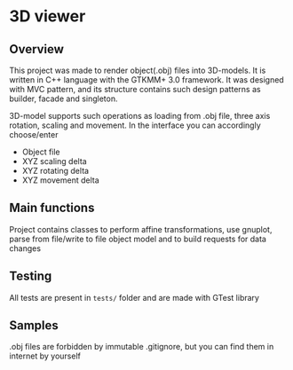 # 3D viewer

## Overview

This project was made to render object(.obj) files into 3D-models. 
It is written in C++ language with the GTKMM+ 3.0 framework. 
It was designed with MVC pattern, and its structure contains such design patterns as builder, facade and singleton. 

3D-model supports such operations as loading from .obj file, three axis rotation, scaling and movement.
In the interface you can accordingly choose/enter

* Object file
* XYZ scaling delta
* XYZ rotating delta
* XYZ movement delta

## Main functions

Project contains classes to perform affine transformations, use gnuplot, parse from file/write to file object model and to build requests for data changes

## Testing

All tests are present in `tests/` folder and are made with GTest library

## Samples

.obj files are forbidden by immutable .gitignore, but you can find them in internet by yourself

